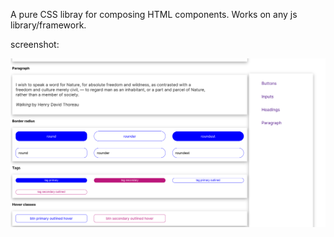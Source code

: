A pure CSS libray for composing HTML components. Works on any js library/framework.

screenshot:

![css library](/public/css-library.png)
